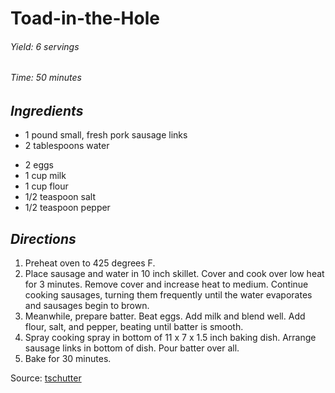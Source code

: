 # Toad-in-the-Hole

######  Yield: 6 servings
######  Time:  50 minutes

##  *Ingredients*
- 1 pound small, fresh pork sausage links
- 2 tablespoons water
<!--  -->
- 2 eggs
- 1 cup milk
- 1 cup flour
- 1/2 teaspoon salt
- 1/2 teaspoon pepper

##  *Directions*
1. Preheat oven to 425 degrees F.
2. Place sausage and water in 10 inch skillet. Cover and cook over low heat
for 3 minutes. Remove cover and increase heat to medium. Continue
cooking sausages, turning them frequently until the water evaporates
and sausages begin to brown.
3. Meanwhile, prepare batter. Beat eggs. Add milk and blend well. Add
flour, salt, and pepper, beating until batter is smooth.
4. Spray cooking spray in bottom of 11 x 7 x 1.5 inch baking dish.
Arrange sausage links in bottom of dish.  Pour batter over all.
5. Bake for 30 minutes.

Source: [tschutter](https://tschutter.space/recipes/r/toad_in_the_hole)